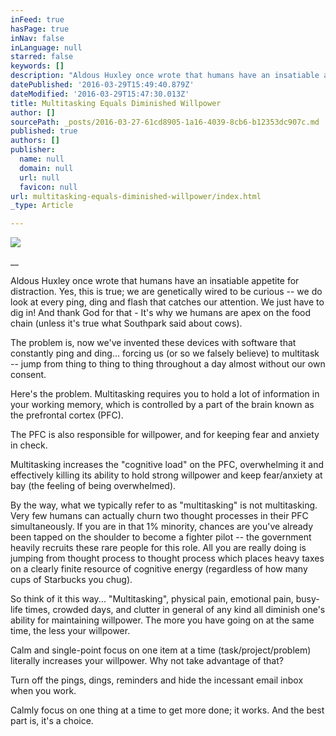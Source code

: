 ```yaml
---
inFeed: true
hasPage: true
inNav: false
inLanguage: null
starred: false
keywords: []
description: "Aldous Huxley once wrote that humans have an insatiable appetite for distraction. \_Yes, this is true; we are\ngenetically wired to be curious – we do look at every ping, ding and flash that\ncatches our attention.\_ We just have to dig in!\_ And thank God for\nthat - It’s why we humans are apex on the food chain (unless it’s true what\nSouthpark said about cows)."
datePublished: '2016-03-29T15:49:40.879Z'
dateModified: '2016-03-29T15:47:30.013Z'
title: Multitasking Equals Diminished Willpower
author: []
sourcePath: _posts/2016-03-27-61cd8905-1a16-4039-8cb6-b12353dc907c.md
published: true
authors: []
publisher:
  name: null
  domain: null
  url: null
  favicon: null
url: multitasking-equals-diminished-willpower/index.html
_type: Article

---
```

![](https://the-grid-user-content.s3-us-west-2.amazonaws.com/5d40a9df-ca36-4afe-8a86-60714670acc1.jpg)

__

Aldous Huxley once wrote that humans have an insatiable appetite for distraction.  Yes, this is true; we are
genetically wired to be curious -- we do look at every ping, ding and flash that
catches our attention.  We just have to dig in!  And thank God for
that - It's why we humans are apex on the food chain (unless it's true what
Southpark said about cows).

The problem is, now we've
invented these devices with software that constantly ping and ding... forcing us
(or so we falsely believe) to multitask -- jump from thing to thing to thing
throughout a day almost without our own consent.

Here's the problem. 
Multitasking requires you to hold a lot of information in your working memory,
which is controlled by a part of the brain known as the  prefrontal cortex
(PFC).

The  PFC  is also 
responsible for  willpower, and  for  keeping fear and anxiety
in  check.

Multitasking increases the
"cognitive load" on the PFC, overwhelming it and effectively killing its
ability to hold strong willpower and keep fear/anxiety at  bay (the
feeling of being overwhelmed).

By the way, what we typically
refer to as "multitasking" is not multitasking.  Very few humans can
actually churn two thought processes in their PFC simultaneously.  If you
are in that 1% minority, chances are you've already been tapped on the shoulder
to become a fighter pilot -- the government heavily recruits these rare people
for this role.  All you are really doing is jumping from thought process
to thought process which places heavy taxes on a clearly finite resource of
cognitive energy (regardless of how many cups of Starbucks you chug).

So think of  it  this
way...  "Multitasking", physical pain, emotional pain, busy-life times,
crowded days, and clutter in general of any kind all diminish one's 
ability for maintaining willpower.  The more you have going on at the same
time, the less your willpower. 

Calm and single-point focus on
one item at a time (task/project/problem) literally increases your
willpower.  Why not take advantage of that?

Turn off the pings, dings,
reminders and hide the incessant email inbox when you work. 

Calmly focus on one thing at a
time to get more done; it works.  And the best part is, it's a choice.